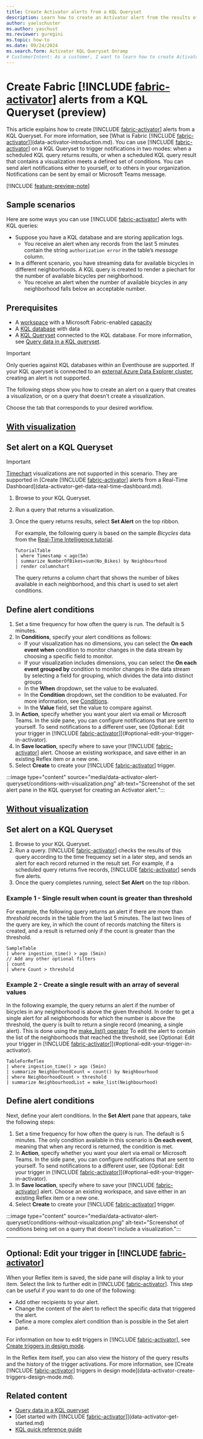 ```yaml
---
title: Create Activator alerts from a KQL Queryset
description: Learn how to create an Activator alert from the results of a KQL query in a KQL Queryset in Real-Time Intelligence.
author: yaelschuster
ms.author: yaschust
ms.reviewer: guregini
ms.topic: how-to
ms.date: 09/24/2024
ms.search.form: Activator KQL Queryset Onramp
# CustomerIntent: As a customer, I want to learn how to create Activator alerts from a KQL Queryset so that I can trigger notifications when conditions are met on data in the query result.
---
```

# Create Fabric [!INCLUDE [fabric-activator](../includes/fabric-activator.md)] alerts from a KQL Queryset (preview)

This article explains how to create [!INCLUDE [fabric-activator](../includes/fabric-activator.md)] alerts from a KQL Queryset. For more information, see [What is Fabric [!INCLUDE [fabric-activator](../includes/fabric-activator.md)]](data-activator-introduction.md). You can use [!INCLUDE [fabric-activator](../includes/fabric-activator.md)] on a KQL Queryset to trigger notifications in two modes: when a scheduled KQL query returns results, or when a scheduled KQL query result that contains a visualization meets a defined set of conditions. You can send alert notifications either to yourself, or to others in your organization. Notifications can be sent by email or Microsoft Teams message.

[!INCLUDE [feature-preview-note](../../includes/feature-preview-note.md)]

## Sample scenarios

Here are some ways you can use [!INCLUDE [fabric-activator](../includes/fabric-activator.md)] alerts with KQL queries:

* Suppose you have a KQL database and are storing application logs.
    * You receive an alert when any records from the last 5 minutes contain the string `authorization error` in the table’s *message* column.
* In a different scenario, you have streaming data for available bicycles in different neighborhoods. A KQL query is created to render a piechart for the number of available bicycles per neighborhood.
    * You receive an alert when the number of available bicycles in any neighborhood falls below an acceptable number.

## Prerequisites

* A [workspace](../../get-started/create-workspaces.md) with a Microsoft Fabric-enabled [capacity](../../enterprise/licenses.md#capacity)
* A [KQL database](../../real-time-intelligence/create-database.md) with data
* A [KQL Queryset](../../real-time-intelligence/create-query-set.md) connected to the KQL database. For more information, see [Query data in a KQL queryset](../../real-time-intelligence/kusto-query-set.md).

> [!IMPORTANT]
> Only queries against KQL databases within an Eventhouse are supported. If your KQL queryset is connected to an [external Azure Data Explorer cluster](../kusto-query-set.md#select-a-database), creating an alert is not supported. 

The following steps show you how to create an alert on a query that creates a visualization, or on a query that doesn't create a visualization.

Choose the tab that corresponds to your desired workflow.

## [With visualization](#tab/visualization)

## Set alert on a KQL Queryset

> [!IMPORTANT]
> [Timechart](/kusto/query/visualization-timechart?view=microsoft-fabric&preserve-view=true) visualizations are not supported in this scenario. They are supported in [Create [!INCLUDE [fabric-activator](../includes/fabric-activator.md)] alerts from a Real-Time Dashboard](data-activator-get-data-real-time-dashboard.md).

1. Browse to your KQL Queryset.
1. Run a query that returns a visualization.
1. Once the query returns results, select **Set Alert** on the top ribbon.

    For example, the following query is based on the sample *Bicycles* data from the [Real-Time Intelligence tutorial](../../real-time-intelligence/tutorial-introduction.md).

    ```kusto
    TutorialTable
    | where Timestamp < ago(5m)
    | summarize NumberOfBikes=sum(No_Bikes) by Neighbourhood
    | render columnchart
    ```

    The query returns a column chart that shows the number of bikes available in each neighborhood, and this chart is used to set alert conditions.

## Define alert conditions

1. Set a time frequency for how often the query is run. The default is 5 minutes.
1. In **Conditions**, specify your alert conditions as follows:
    * If your visualization has no dimensions, you can select the **On each event when** condition to monitor changes in the data stream by choosing a specific field to monitor.
    * If your visualization includes dimensions, you can select the **On each event grouped by** condition to monitor changes in the data stream by selecting a field for grouping, which divides the data into distinct groups
    * In the **When** dropdown, set the value to be evaluated.
    * In the **Condition** dropdown, set the condition to be evaluated. For more information, see [Conditions](data-activator-detection-conditions.md#conditions).
    * In the **Value** field, set the value to compare against.
1. In **Action**, specify whether you want your alert via email or Microsoft Teams. In the side pane, you can configure notifications that are sent to yourself. To send notifications to a different user, see [Optional: Edit your trigger in [!INCLUDE [fabric-activator](../includes/fabric-activator.md)]](#optional-edit-your-trigger-in-activator).
1. In **Save location**, specify where to save your [!INCLUDE [fabric-activator](../includes/fabric-activator.md)] alert. Choose an existing workspace, and save either in an existing Reflex item or a new one.
1. Select **Create** to create your [!INCLUDE [fabric-activator](../includes/fabric-activator.md)] trigger.

:::image type="content" source="media/data-activator-alert-queryset/conditions-with-visualization.png" alt-text="Screenshot of the set alert pane in the KQL queryset for creating an Activator alert.":::

## [Without visualization](#tab/no-visualization)

## Set alert on a KQL Queryset

1. Browse to your KQL Queryset.
1. Run a query. [!INCLUDE [fabric-activator](../includes/fabric-activator.md)] checks the results of this query according to the time frequency set in a later step, and sends an alert for each record returned in the result set. For example, if a scheduled query returns five records, [!INCLUDE [fabric-activator](../includes/fabric-activator.md)] sends five alerts.
1. Once the query completes running, select **Set Alert** on the top ribbon.

### Example 1 - Single result when count is greater than threshold

For example, the following query returns an alert if there are more than *threshold* records in the table from the last 5 minutes. The last two lines of the query are key, in which the count of records matching the filters is created, and a result is returned only if the count is greater than the threshold.

```kusto
SampleTable 
| where ingestion_time() > ago (5min)
// Add any other optional filters
| count 
| where Count > threshold
```

### Example 2 - Create a single result with an array of several values

In the following example, the query returns an alert if the number of bicycles in any neighborhood is above the given threshold. In order to get a single alert for all neighborhoods for which the number is above the threshold, the query is built to return a single record (meaning, a single alert). This is done using the [make_list() operator](/kusto/query/make-list-aggregation-function?view=microsoft-fabric&preserve-view=true) To edit the alert to contain the list of the neighborhoods that reached the threshold, see [Optional: Edit your trigger in [!INCLUDE [fabric-activator](../includes/fabric-activator.md)]](#optional-edit-your-trigger-in-activator).

```kusto
TableForReflex
| where ingestion_time() > ago (5min)
| summarize NeighborhoodCount = count() by Neighbourhood
| where NeighborhoodCount > threshold
| summarize NeighbourhoodList = make_list(Neighbourhood)
```

## Define alert conditions

Next, define your alert conditions. In the **Set Alert** pane that appears, take the following steps:

1. Set a time frequency for how often the query is run. The default is 5 minutes.
    The only condition available in this scenario is **On each event**, meaning that when any record is returned, the condition is met.
1. In **Action**, specify whether you want your alert via email or Microsoft Teams. In the side pane, you can configure notifications that are sent to yourself. To send notifications to a different user, see [Optional: Edit your trigger in [!INCLUDE [fabric-activator](../includes/fabric-activator.md)]](#optional-edit-your-trigger-in-activator).
1. In **Save location**, specify where to save your [!INCLUDE [fabric-activator](../includes/fabric-activator.md)] alert. Choose an existing workspace, and save either in an existing Reflex item or a new one.
1. Select **Create** to create your [!INCLUDE [fabric-activator](../includes/fabric-activator.md)] trigger.

:::image type="content" source="media/data-activator-alert-queryset/conditions-without-visualization.png" alt-text="Screenshot of conditions being set on a query that doesn't include a visualization.":::

---

## Optional: Edit your trigger in [!INCLUDE [fabric-activator](../includes/fabric-activator.md)]

When your Reflex item is saved, the side pane will display a link to your item. Select the link to further edit in [!INCLUDE [fabric-activator](../includes/fabric-activator.md)]. This step can be useful if you want to do one of the following:

* Add other recipients to your alert.
* Change the content of the alert to reflect the specific data that triggered the alert.
* Define a more complex alert condition than is possible in the Set alert pane.

For information on how to edit triggers in [!INCLUDE [fabric-activator](../includes/fabric-activator.md)], see [Create triggers in design mode](data-activator-create-triggers-design-mode.md).

In the Reflex item itself, you can also view the history of the query results and the history of the trigger activations. For more information, see [Create [!INCLUDE [fabric-activator](../includes/fabric-activator.md)] triggers in design mode](data-activator-create-triggers-design-mode.md).

<!-- ## Limitations on query result set that returns a time chart with a time axis

If you have a result set with a chart that has a time axis, Activator will read the measure value exactly once for each point on the time axis. For more information, see [Limitations on charts with a time axis](data-activator-get-data-real-time-dashboard.md#limitations-on-charts-with-a-time-axis).

To work around this limitation, you can add a line to the query so that the end time of the time filter ends at 'one bin before,' and the last bin does not change. 

```kusto
TableForReflex
| extend ingestionTime = ingestion_time()
| where ingestionTime between (startTime..bin(endTime, 10min))
| summarize count = count() by  bin(ingestionTime, 10min)
```
-->

## Related content

* [Query data in a KQL queryset](../../real-time-intelligence/kusto-query-set.md)
* [Get started with [!INCLUDE [fabric-activator](../includes/fabric-activator.md)]](data-activator-get-started.md)
* [KQL quick reference guide](/kusto/query/kql-quick-reference)
